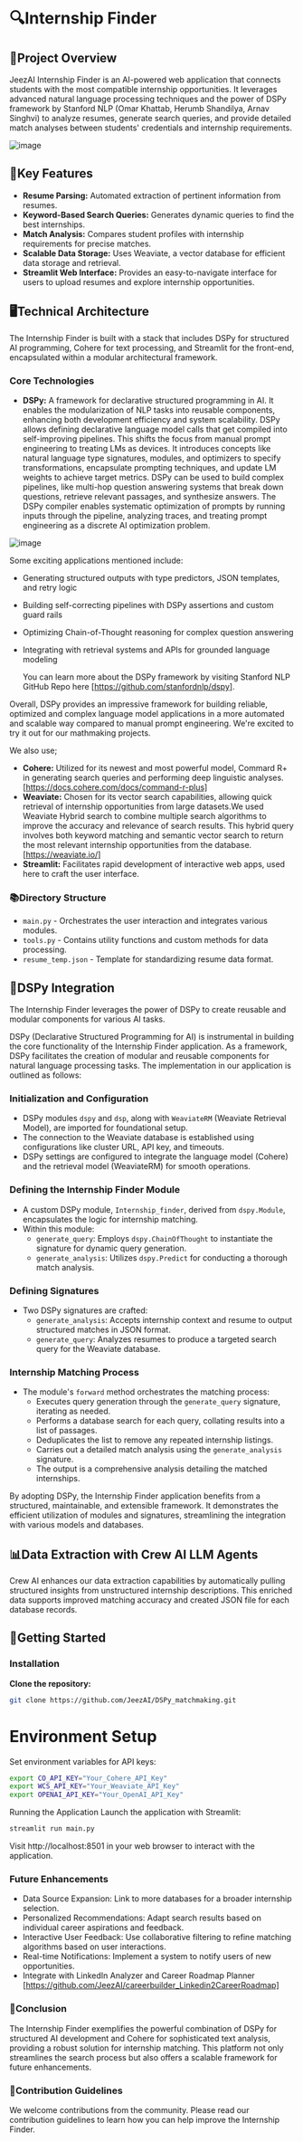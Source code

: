 # 🔍Internship Finder

## 📝Project Overview

JeezAI Internship Finder is an AI-powered web application that connects students with the most compatible internship opportunities. It leverages advanced natural language processing techniques and the power of DSPy framework by Stanford NLP (Omar Khattab, Herumb Shandilya, Arnav Singhvi) to analyze resumes, generate search queries, and provide detailed match analyses between students' credentials and internship requirements.

![image](https://github.com/JeezAI/DSPy_matchmaking/assets/114735073/50934dc0-0b03-4fc2-946d-21794d1a489a)


## 🔑Key Features

- **Resume Parsing:** Automated extraction of pertinent information from resumes.
- **Keyword-Based Search Queries:** Generates dynamic queries to find the best internships.
- **Match Analysis:** Compares student profiles with internship requirements for precise matches.
- **Scalable Data Storage:** Uses Weaviate, a vector database for efficient data storage and retrieval.
- **Streamlit Web Interface:** Provides an easy-to-navigate interface for users to upload resumes and explore internship opportunities.

## 🖥️Technical Architecture

The Internship Finder is built with a stack that includes DSPy for structured AI programming, Cohere for text processing, and Streamlit for the front-end, encapsulated within a modular architectural framework.

### Core Technologies

- **DSPy:** A framework for declarative structured programming in AI. It enables the modularization of NLP tasks into reusable components, enhancing both development efficiency and system scalability. DSPy allows defining declarative language model calls that get compiled into self-improving pipelines. This shifts the focus from manual prompt engineering to treating LMs as devices. It introduces concepts like natural language type signatures, modules, and optimizers to specify transformations, encapsulate prompting techniques, and update LM weights to achieve target metrics. DSPy can be used to build complex pipelines, like multi-hop question answering systems that break down questions, retrieve relevant passages, and synthesize answers. The DSPy compiler enables systematic optimization of prompts by running inputs through the pipeline, analyzing traces, and treating prompt engineering as a discrete AI optimization problem.
  
 ![image](https://github.com/JeezAI/DSPy_matchmaking/assets/114735073/59ebbbdb-d382-4422-a530-361b112b8eb5)


Some exciting applications mentioned include:
- Generating structured outputs with type predictors, JSON templates, and retry logic
- Building self-correcting pipelines with DSPy assertions and custom guard rails
- Optimizing Chain-of-Thought reasoning for complex question answering
- Integrating with retrieval systems and APIs for grounded language modeling

  You can learn more about the DSPy framework by visiting Stanford NLP GitHub Repo here [https://github.com/stanfordnlp/dspy].

Overall, DSPy provides an impressive framework for building reliable, optimized and complex language model applications in a more automated and scalable way compared to manual prompt engineering. We're excited to try it out for our mathmaking projects.

We also use;
- **Cohere:** Utilized for its newest and most powerful model, Commard R+ in generating search queries and performing deep linguistic analyses. [https://docs.cohere.com/docs/command-r-plus]
- **Weaviate:** Chosen for its vector search capabilities, allowing quick retrieval of internship opportunities from large datasets.We used Weaviate Hybrid search to combine multiple search algorithms to improve the accuracy and relevance of search results. This hybrid query involves both keyword matching and semantic vector search to return the most relevant internship opportunities from the database. [https://weaviate.io/]
- **Streamlit:** Facilitates rapid development of interactive web apps, used here to craft the user interface.


### 📚Directory Structure

- `main.py` - Orchestrates the user interaction and integrates various modules.
- `tools.py` - Contains utility functions and custom methods for data processing.
- `resume_temp.json` - Template for standardizing resume data format.

## 🤖DSPy Integration

The Internship Finder leverages the power of DSPy to create reusable and modular components for various AI tasks. 

DSPy (Declarative Structured Programming for AI) is instrumental in building the core functionality of the Internship Finder application. As a framework, DSPy facilitates the creation of modular and reusable components for natural language processing tasks. The implementation in our application is outlined as follows:

### Initialization and Configuration
- DSPy modules `dspy` and `dsp`, along with `WeaviateRM` (Weaviate Retrieval Model), are imported for foundational setup.
- The connection to the Weaviate database is established using configurations like cluster URL, API key, and timeouts.
- DSPy settings are configured to integrate the language model (Cohere) and the retrieval model (WeaviateRM) for smooth operations.

### Defining the Internship Finder Module
- A custom DSPy module, `Internship_finder`, derived from `dspy.Module`, encapsulates the logic for internship matching.
- Within this module:
  - `generate_query`: Employs `dspy.ChainOfThought` to instantiate the signature for dynamic query generation.
  - `generate_analysis`: Utilizes `dspy.Predict` for conducting a thorough match analysis.

### Defining Signatures
- Two DSPy signatures are crafted:
  - `generate_analysis`: Accepts internship context and resume to output structured matches in JSON format.
  - `generate_query`: Analyzes resumes to produce a targeted search query for the Weaviate database.

### Internship Matching Process
- The module's `forward` method orchestrates the matching process:
  - Executes query generation through the `generate_query` signature, iterating as needed.
  - Performs a database search for each query, collating results into a list of passages.
  - Deduplicates the list to remove any repeated internship listings.
  - Carries out a detailed match analysis using the `generate_analysis` signature.
  - The output is a comprehensive analysis detailing the matched internships.

By adopting DSPy, the Internship Finder application benefits from a structured, maintainable, and extensible framework. It demonstrates the efficient utilization of modules and signatures, streamlining the integration with various models and databases.
    
## 📊Data Extraction with Crew AI LLM Agents

Crew AI enhances our data extraction capabilities by automatically pulling structured insights from unstructured internship descriptions. This enriched data supports improved matching accuracy and created JSON file for each database records.

## 🚀Getting Started

### Installation

**Clone the repository:**

   ```bash
   git clone https://github.com/JeezAI/DSPy_matchmaking.git
   ```

# Environment Setup

Set environment variables for API keys:

```bash
export CO_API_KEY="Your_Cohere_API_Key"
export WCS_API_KEY="Your_Weaviate_API_Key"
export OPENAI_API_KEY="Your_OpenAI_API_Key"
```

Running the Application
Launch the application with Streamlit:

```bash
streamlit run main.py
```
Visit http://localhost:8501 in your web browser to interact with the application.


### Future Enhancements
- Data Source Expansion: Link to more databases for a broader internship selection.
- Personalized Recommendations: Adapt search results based on individual career aspirations and feedback.
- Interactive User Feedback: Use collaborative filtering to refine matching algorithms based on user interactions.
- Real-time Notifications: Implement a system to notify users of new opportunities.
- Integrate with LinkedIn Analyzer and Career Roadmap Planner [https://github.com/JeezAI/careerbuilder_Linkedin2CareerRoadmap]

### 📝Conclusion
The Internship Finder exemplifies the powerful combination of DSPy for structured AI development and Cohere for sophisticated text analysis, providing a robust solution for internship matching. This platform not only streamlines the search process but also offers a scalable framework for future enhancements.

### 🤝Contribution Guidelines
We welcome contributions from the community. Please read our contribution guidelines to learn how you can help improve the Internship Finder.
